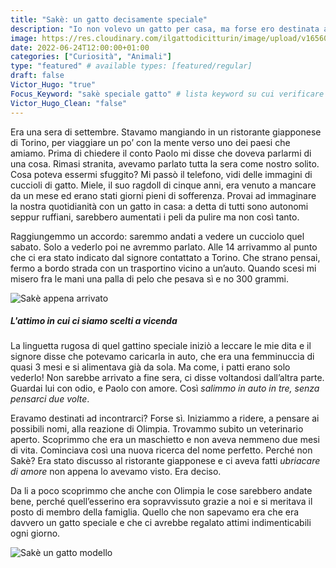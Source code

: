 ```yaml
---
title: "Sakè: un gatto decisamente speciale"
description: "Io non volevo un gatto per casa, ma forse ero destinata a vivere con il piccolo Sakè."
image: https://res.cloudinary.com/ilgattodicitturin/image/upload/v1656068385/Articoli/Sak%C3%A8_un_gatto_decisamente_speciale_1.2_sekcj5.jpg
date: 2022-06-24T12:00:00+01:00
categories: ["Curiosità", "Animali"]
type: "featured" # available types: [featured/regular]
draft: false
Victor_Hugo: "true"
Focus_Keyword: "sakè speciale gatto" # lista keyword su cui verificare l'ottimizzazione della pagina 
Victor_Hugo_Clean: "false"
---
```


Era una sera di settembre. Stavamo mangiando in un ristorante giapponese di Torino, per viaggiare un po’ con la mente verso uno dei paesi che amiamo. Prima di chiedere il conto Paolo mi disse che doveva parlarmi di una cosa. Rimasi stranita, avevamo parlato tutta la sera come nostro solito. Cosa poteva essermi sfuggito? Mi passò il telefono, vidi delle immagini di cuccioli di gatto. Miele, il suo ragdoll di cinque anni, era venuto a mancare da un mese ed erano stati giorni pieni di sofferenza. Provai ad immaginare la nostra quotidianità con un gatto in casa: a detta di tutti sono autonomi seppur ruffiani, sarebbero aumentati i peli da pulire ma non così tanto. 

Raggiungemmo un accordo: saremmo andati a vedere un cucciolo quel sabato. Solo a vederlo poi ne avremmo parlato. Alle 14 arrivammo al punto che ci era stato indicato dal signore contattato a Torino. Che strano pensai, fermo a bordo strada con un trasportino vicino a un’auto. Quando scesi mi misero fra le mani una palla di pelo che pesava sì e no 300 grammi.

![Sakè appena arrivato](https://res.cloudinary.com/ilgattodicitturin/image/upload/v1656068388/Articoli/Sak%C3%A8_un_gatto_decisamente_speciale_1.1_eb3dy2.jpg)

##### L'attimo in cui ci siamo scelti a vicenda

La linguetta rugosa di quel gattino speciale iniziò a leccare le mie dita e il signore disse che potevamo caricarla in auto, che era una femminuccia di quasi 3 mesi e si alimentava già da sola. Ma come, i patti erano solo vederlo! Non sarebbe arrivato a fine sera, ci disse voltandosi dall’altra parte. Guardai lui con odio, e Paolo con amore. Così *salimmo in auto in tre, senza pensarci due volte*. 

Eravamo destinati ad incontrarci? Forse sì. Iniziammo a ridere, a pensare ai possibili nomi, alla reazione di Olimpia. Trovammo subito un veterinario aperto. Scoprimmo che era un maschietto e non aveva nemmeno due mesi di vita. Cominciava così una nuova ricerca del nome perfetto. Perché non Sakè? Era stato discusso al ristorante giapponese e ci aveva fatti *ubriacare di amore* non appena lo avevamo visto. Era deciso. 

Da li a poco scoprimmo che anche con Olimpia le cose sarebbero andate bene, perché quell’esserino era sopravvissuto grazie a noi e si meritava il posto di membro della famiglia. Quello che non sapevamo era che era davvero un gatto speciale e che ci avrebbe regalato attimi indimenticabili ogni giorno.

![Sakè un gatto modello](https://res.cloudinary.com/ilgattodicitturin/image/upload/v1656068705/Articoli/sak%C3%A8_un_gatto_decisamente_speciale_1_3_qwtdkr.jpg)